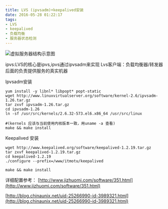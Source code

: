 ```yaml
---
title: LVS (ipvsadm)+keepalived安装
date: 2016-05-28 01:22:17
tags:
- LVS
- keepalived
- 负载均衡
- 服务器状态检测
---
```

![虚拟服务器结构示意图](http://justintung.github.com/images/2016.5.28.lvs1.png)

ipvs:LVS的核心是ipvs,ipvs通过ipvsadm来实现
Lvs客户端：负载均衡器/转发器后面的负责提供服务的真实机器

Ipvsadm安装
```shell
yum install -y libnl* libpopt* popt-static 
wget http://www.linuxvirtualserver.org/software/kernel-2.6/ipvsadm-1.26.tar.gz
tar zxvf ipvsadm-1.26.tar.gz
cd ipvsadm-1.26
ln -sf /usr/src/kernels/2.6.32-573.el6.x86_64 /usr/src/linux

#(kernels 应该与当前使用内核版本一致，用uname -a 查看)
make && make install
```

Keepalived 安装
```shell
wget http://www.keepalived.org/software/keepalived-1.2.19.tar.gz
tar zxvf keepalived-1.2.19.tar.gz
cd keepalived-1.2.19
./configure --prefix=/www/itmotu/keepalived

make && make install
```

详细配置参考：
[http://www.jizhuomi.com/software/351.html](http://www.jizhuomi.com/software/351.html)

[http://blog.chinaunix.net/uid-25266990-id-3989321.html](http://blog.chinaunix.net/uid-25266990-id-3989321.html)